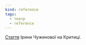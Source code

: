 ```yaml
---
kind: reference
tags:
  - театр
  - reference
---
```

[Стаття](https://krytyka.com/ua/articles/teatr-iak-instrument-suspilnykh-peretvoren) Ірини Чужинової на Критиці.